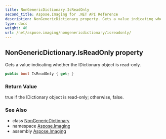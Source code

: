 ```yaml
---
title: NonGenericDictionary.IsReadOnly
second_title: Aspose.Imaging for .NET API Reference
description: NonGenericDictionary property. Gets a value indicating whether the IDictionary object is readonly
type: docs
weight: 40
url: /net/aspose.imaging/nongenericdictionary/isreadonly/
---
```

## NonGenericDictionary.IsReadOnly property

Gets a value indicating whether the IDictionary object is read-only.

```csharp
public bool IsReadOnly { get; }
```

### Return Value

true if the IDictionary object is read-only; otherwise, false.

### See Also

* class [NonGenericDictionary](../)
* namespace [Aspose.Imaging](../../nongenericdictionary/)
* assembly [Aspose.Imaging](../../../)


